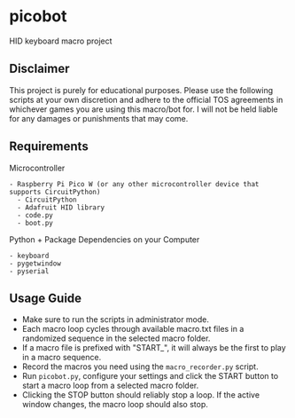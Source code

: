 # picobot
HID keyboard macro project

## Disclaimer

This project is purely for educational purposes. 
Please use the following scripts at your own discretion and adhere to the official TOS agreements in whichever games you are using this macro/bot for. 
I will not be held liable for any damages or punishments that may come. 

## Requirements

Microcontroller

```
- Raspberry Pi Pico W (or any other microcontroller device that supports CircuitPython)
  - CircuitPython
  - Adafruit HID library
  - code.py
  - boot.py
```

Python + Package Dependencies on your Computer

```
- keyboard
- pygetwindow
- pyserial
```

## Usage Guide

- Make sure to run the scripts in administrator mode. 
- Each macro loop cycles through available macro.txt files in a randomized sequence in the selected macro folder. 
- If a macro file is prefixed with "START_", it will always be the first to play in a macro sequence. 
- Record the macros you need using the `macro_recorder.py` script. 
- Run `picobot.py`, configure your settings and click the START button to start a macro loop from a selected macro folder.
- Clicking the STOP button should reliably stop a loop. If the active window changes, the macro loop should also stop. 
